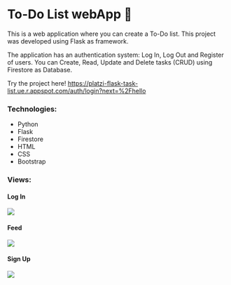 # To-Do List webApp 📝
This is a web application where you can create a To-Do list. This project was developed using Flask as framework.

The application has an authentication system: Log In, Log Out and Register of users. You can Create, Read, Update and Delete tasks (CRUD) using Firestore as Database.

Try the project here!
https://platzi-flask-task-list.ue.r.appspot.com/auth/login?next=%2Fhello

### Technologies:
- Python
- Flask
- Firestore
- HTML
- CSS
- Bootstrap

### Views:

#### Log In
![](https://i.imgur.com/aoHoQFR.png)


#### Feed
![](https://i.imgur.com/fOewBYg.png)


#### Sign Up
![](https://i.imgur.com/GVRDYaA.png)


